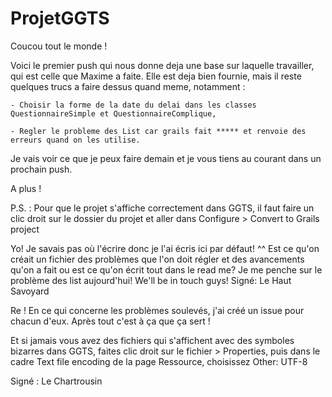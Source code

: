# ProjetGGTS

Coucou tout le monde !

Voici le premier push qui nous donne deja une base sur laquelle travailler, qui est celle que Maxime a faite. Elle est deja bien fournie, mais il reste quelques trucs a faire dessus quand meme, notamment :

    - Choisir la forme de la date du delai dans les classes QuestionnaireSimple et QuestionnaireComplique,

    - Regler le probleme des List car grails fait ***** et renvoie des erreurs quand on les utilise.

Je vais voir ce que je peux faire demain et je vous tiens au courant dans un prochain push.

A plus !

P.S. : Pour que le projet s'affiche correctement dans GGTS, il faut faire un clic droit sur le dossier du projet et aller dans Configure > Convert to Grails project

Yo! Je savais pas où l'écrire donc je l'ai écris ici par défaut! ^^
Est ce qu'on créait un fichier des problèmes que l'on doit régler et des avancements qu'on a fait ou est ce qu'on écrit tout dans le read me?
Je me penche sur le problème des list aujourd'hui!
We'll be in touch guys! 
Signé: Le Haut Savoyard

Re ! En ce qui concerne les problèmes soulevés, j'ai créé un issue pour chacun d'eux. Après tout c'est à ça que ça sert !

Et si jamais vous avez des fichiers qui s'affichent avec des symboles bizarres dans GGTS, faites clic droit sur le fichier > Properties, puis dans le cadre Text file encoding de la page Ressource, choisissez Other: UTF-8

Signé : Le Chartrousin
